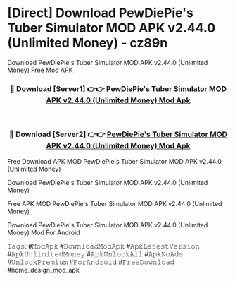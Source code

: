 # [Direct] Download PewDiePie's Tuber Simulator MOD APK v2.44.0 (Unlimited Money) - cz89n
Download PewDiePie's Tuber Simulator MOD APK v2.44.0 (Unlimited Money) Free Mod APK

<div align="center">
<h3>🔴 Download [Server1] 👉👉 <a href="https://apk-comot.site?title=PewDiePie's_Tuber_Simulator_MOD_APK_v2.44.0_(Unlimited_Money)">PewDiePie's Tuber Simulator MOD APK v2.44.0 (Unlimited Money) Mod Apk</a></h3><br>

<h3>🔴 Download [Server2] 👉👉 <a href="https://apk-comot.site?title=PewDiePie's_Tuber_Simulator_MOD_APK_v2.44.0_(Unlimited_Money)">PewDiePie's Tuber Simulator MOD APK v2.44.0 (Unlimited Money) Mod Apk</a></h3>
</div>


Free Download APK MOD PewDiePie's Tuber Simulator MOD APK v2.44.0 (Unlimited Money)

Download PewDiePie's Tuber Simulator MOD APK v2.44.0 (Unlimited Money) 

Free APK MOD PewDiePie's Tuber Simulator MOD APK v2.44.0 (Unlimited Money) 

Download PewDiePie's Tuber Simulator MOD APK v2.44.0 (Unlimited Money) Mod For Android

𝚃𝚊𝚐𝚜: #𝙼𝚘𝚍𝙰𝚙𝚔 #𝙳𝚘𝚠𝚗𝚕𝚘𝚊𝚍𝙼𝚘𝚍𝙰𝚙𝚔 #𝙰𝚙𝚔𝙻𝚊𝚝𝚎𝚜𝚝𝚅𝚎𝚛𝚜𝚒𝚘𝚗 #𝙰𝚙𝚔𝚄𝚗𝚕𝚒𝚖𝚒𝚝𝚎𝚍𝙼𝚘𝚗𝚎𝚢 #𝙰𝚙𝚔𝚄𝚗𝚕𝚘𝚌𝚔𝙰𝚕𝚕 #𝙰𝚙𝚔𝙽𝚘𝙰𝚍𝚜 #𝚄𝚗𝚕𝚘𝚌𝚔𝙿𝚛𝚎𝚖𝚒𝚞𝚖 #𝙵𝚘𝚛𝙰𝚗𝚍𝚛𝚘𝚒𝚍 #𝙵𝚛𝚎𝚎𝙳𝚘𝚠𝚗𝚕𝚘𝚊𝚍 #home_design_mod_apk